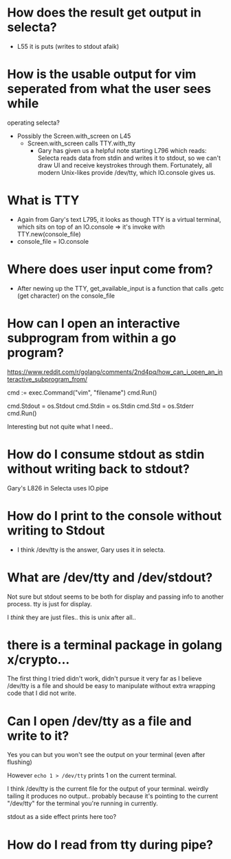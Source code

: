 # How does the result get output in selecta?

- L55 it is puts (writes to stdout afaik)

# How is the usable output for vim seperated from what the user sees while
operating selecta?

- Possibly the Screen.with_screen on L45
  - Screen.with_screen calls TTY.with_tty
    - Gary has given us a helpful note starting L796 which reads:
      Selecta reads data from stdin and writes it to stdout, so we can't draw
      UI and receive keystrokes through them. Fortunately, all modern
      Unix-likes provide /dev/tty, which IO.console gives us.

# What is TTY
  - Again from Gary's text L795, it looks as though TTY is a virtual terminal,
    which sits on top of an IO.console => it's invoke with TTY.new(console_file)
  - console_file = IO.console

# Where does user input come from?
  - After newing up the TTY, get_available_input is a function that calls .getc
    (get character) on the console_file

# How can I open an interactive subprogram from within a go program?
https://www.reddit.com/r/golang/comments/2nd4pq/how_can_i_open_an_interactive_subprogram_from/

cmd := exec.Command("vim", "filename")
cmd.Run()

cmd.Stdout = os.Stdout
cmd.Stdin = os.Stdin
cmd.Std = os.Stderr
cmd.Run()

Interesting but not quite what I need..

# How do I consume stdout as stdin without writing back to stdout?
  Gary's L826 in Selecta uses IO.pipe

# How do I print to the console without writing to Stdout
  - I think /dev/tty is the answer, Gary uses it in selecta.

# What are /dev/tty and /dev/stdout?

Not sure but stdout seems to be both for display and passing info to another
process. tty is just for display.

I *think* they are just files.. this is unix after all..

# there is a terminal package in golang x/crypto...
The first thing I tried didn't work, didn't pursue it very far as I believe
/dev/tty is a file and should be easy to manipulate without extra wrapping code
that I did not write.

# Can I open /dev/tty as a file and write to it?

Yes you can but you won't see the output on your terminal (even after flushing)

However `echo 1 > /dev/tty` prints 1 on the current terminal.

I think /dev/tty is the current file for the output of your terminal.
weirdly tailing it produces no output.. probably because it's pointing to the
current "/dev/tty" for the terminal you're running in currently.

stdout as a side effect prints here too?

# How do I read from tty during pipe?

